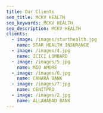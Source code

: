 ```yaml
---
title: Our Clients
seo_title: MCKV HEALTH
seo_keywords: MCKV HEALTH
seo_description: MCKV HEALTH
clients:
  - image: /images/starthealth.jpg
    name: STAR HEALTH INSURANCE
  - image: /images/4.jpg
    name: ICICI LOMBARD
  - image: /images/5.jpg
    name: MIO AMORE
  - image: /images/6.jpg
    name: CANARA BANK
  - image: /images/7.jpg
    name: CENITPRO
  - image: /images/2.jpg
    name: ALLAHABAD BANK
---
```


